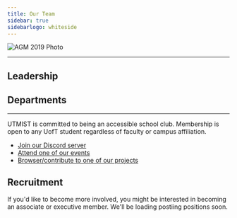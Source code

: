```yaml
---
title: Our Team
sidebar: true
sidebarlogo: whiteside
---
```


![AGM 2019 Photo](/images/agm2019exec.png)

---

## **Leadership**

## **Departments**

---

UTMIST is committed to being an accessible school club. Membership is open to any UofT student regardless of faculty or campus affiliation.

- [Join our Discord server](https://discord.gg/)
- [Attend one of our events](../../events/list)
- [Browser/contribute to one of our projects](../../projects/list)

## **Recruitment**

If you'd like to become more involved, you might be interested in becoming an associate or executive member. We'll be loading postiing positions soon.
